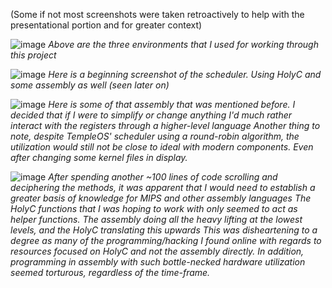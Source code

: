 (Some if not most screenshots were taken retroactively to help with the presentational portion and for greater context)

![image](https://github.com/MohitBallikar/HolyCScheduling/assets/89613841/6de02a01-17ca-47f2-86da-6543de683850)
_Above are the three environments that I used for working through this project_


![image](https://github.com/MohitBallikar/HolyCScheduling/assets/89613841/cb541b5e-cf20-467d-8ae0-85848e316f79)
_Here is a beginning screenshot of the scheduler. Using HolyC and some assembly as well (seen later on)_


![image](https://github.com/MohitBallikar/HolyCScheduling/assets/89613841/0874a3f8-2f27-413f-9988-e7adbb293a5d)
_Here is some of that assembly that was mentioned before. I decided that if I were to simplify or change anything I'd much rather interact with the registers through a higher-level language_
_Another thing to note, despite TempleOS' scheduler using a round-robin algorithm, the utilization would still not be close to ideal with modern components. Even after changing some kernel files in display._


![image](https://github.com/MohitBallikar/HolyCScheduling/assets/89613841/5ff8d6cf-8577-4a54-b4e9-91962b18cf22)
_After spending another ~100 lines of code scrolling and deciphering the methods, it was apparent that I would need to establish a greater basis of knowledge for MIPS and other assembly languages_
_The HolyC functions that I was hoping to work with only seemed to act as helper functions. The assembly doing all the heavy lifting at the lowest levels, and the HolyC translating this upwards_
_This was disheartening to a degree as many of the programming/hacking I found online with regards to resources focused on HolyC and not the assembly directly. In addition, programming in assembly with such bottle-necked hardware utilization seemed torturous, regardless of the time-frame._
